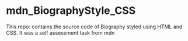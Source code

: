 # mdn_BiographyStyle_CSS
This repo: contains the source code of Biography styled using HTML and CSS. It was a self assessment task from mdn
